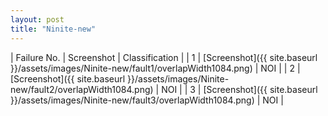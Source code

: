 ```yaml
---
layout: post
title: "Ninite-new"
---
```

| Failure No. | Screenshot | Classification |
| 1 | [Screenshot]({{ site.baseurl }}/assets/images/Ninite-new/fault1/overlapWidth1084.png) | NOI |
| 2 | [Screenshot]({{ site.baseurl }}/assets/images/Ninite-new/fault2/overlapWidth1084.png) | NOI |
| 3 | [Screenshot]({{ site.baseurl }}/assets/images/Ninite-new/fault3/overlapWidth1084.png) | NOI |
